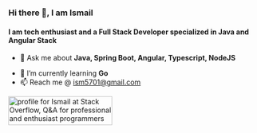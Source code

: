 ### Hi there 👋, I am Ismail

#### I am tech enthusiast and a Full Stack Developer specialized in Java and Angular Stack

<!-- 👯 I’m looking to collaborate on ... -->
<!-- 🤔 I’m looking for help with ... -->
- 💬 Ask me about **Java, Spring Boot, Angular, Typescript, NodeJS**
<!-- 😄 Pronouns: ...-->
<!-- ⚡ Fun fact: ... -->
- 🌱 I’m currently learning **Go**
- 📫 Reach me @ ism5701@gmail.com
<!-- ismail.mohmmd@pm.me   -->

<a href="https://stackoverflow.com/users/7962589/ismail"><img src="https://stackoverflow.com/users/flair/7962589.png?theme=dark" width="208" height="58" alt="profile for Ismail at Stack Overflow, Q&amp;A for professional and enthusiast programmers" title="profile for Ismail at Stack Overflow, Q&amp;A for professional and enthusiast programmers"></a>
